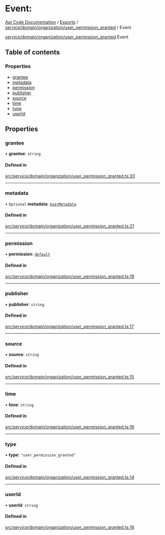 # Event: 
 
[Api Code Documentation](../README.md) / [Exports](../modules.md) / [service/domain/organization/user\_permission\_granted](../modules/service_domain_organization_user_permission_granted.md) / Event

[service/domain/organization/user\_permission\_granted](../modules/service_domain_organization_user_permission_granted.md).Event

## Table of contents

### Properties

- [grantee](service_domain_organization_user_permission_granted.Event.md#grantee)
- [metadata](service_domain_organization_user_permission_granted.Event.md#metadata)
- [permission](service_domain_organization_user_permission_granted.Event.md#permission)
- [publisher](service_domain_organization_user_permission_granted.Event.md#publisher)
- [source](service_domain_organization_user_permission_granted.Event.md#source)
- [time](service_domain_organization_user_permission_granted.Event.md#time)
- [type](service_domain_organization_user_permission_granted.Event.md#type)
- [userId](service_domain_organization_user_permission_granted.Event.md#userid)

## Properties

### grantee

• **grantee**: `string`

#### Defined in

[src/service/domain/organization/user_permission_granted.ts:20](https://github.com/openkfw/TruBudget/blob/d2b440c/api/src/service/domain/organization/user_permission_granted.ts#L20)

___

### metadata

• `Optional` **metadata**: [`UserMetadata`](../modules/service_domain_metadata.md#usermetadata)

#### Defined in

[src/service/domain/organization/user_permission_granted.ts:21](https://github.com/openkfw/TruBudget/blob/d2b440c/api/src/service/domain/organization/user_permission_granted.ts#L21)

___

### permission

• **permission**: [`default`](../modules/authz_intents.md#default)

#### Defined in

[src/service/domain/organization/user_permission_granted.ts:19](https://github.com/openkfw/TruBudget/blob/d2b440c/api/src/service/domain/organization/user_permission_granted.ts#L19)

___

### publisher

• **publisher**: `string`

#### Defined in

[src/service/domain/organization/user_permission_granted.ts:17](https://github.com/openkfw/TruBudget/blob/d2b440c/api/src/service/domain/organization/user_permission_granted.ts#L17)

___

### source

• **source**: `string`

#### Defined in

[src/service/domain/organization/user_permission_granted.ts:15](https://github.com/openkfw/TruBudget/blob/d2b440c/api/src/service/domain/organization/user_permission_granted.ts#L15)

___

### time

• **time**: `string`

#### Defined in

[src/service/domain/organization/user_permission_granted.ts:16](https://github.com/openkfw/TruBudget/blob/d2b440c/api/src/service/domain/organization/user_permission_granted.ts#L16)

___

### type

• **type**: ``"user_permission_granted"``

#### Defined in

[src/service/domain/organization/user_permission_granted.ts:14](https://github.com/openkfw/TruBudget/blob/d2b440c/api/src/service/domain/organization/user_permission_granted.ts#L14)

___

### userId

• **userId**: `string`

#### Defined in

[src/service/domain/organization/user_permission_granted.ts:18](https://github.com/openkfw/TruBudget/blob/d2b440c/api/src/service/domain/organization/user_permission_granted.ts#L18)
